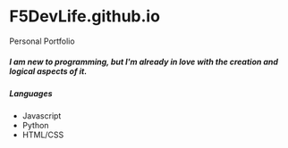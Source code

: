 # F5DevLife.github.io
Personal Portfolio

##### I am new to programming, but I'm already in love with the creation and logical aspects of it.

##### Languages
- Javascript
- Python
- HTML/CSS